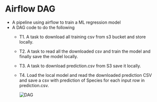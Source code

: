 # Airflow DAG
 
- A pipeline using airflow to train a ML regression model
- A DAG code to do the following
   - T1. A task to download all training csv from s3 bucket and store locally.
   - T2. A task to read all the downloaded csv and train the model and finally save the model locally.
   - T3. A task to download prediction.csv from S3 save it locally.
   - T4. Load the local model and read the downloaded prediction CSV and save a csv with prediction of Species for each input row in prediction.csv.


      ![DAG](https://user-images.githubusercontent.com/38458092/122529505-ceb76600-d032-11eb-84ba-7230f376b48b.JPG)
